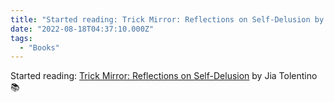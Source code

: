 ```yaml
---
title: "Started reading: Trick Mirror: Reflections on Self-Delusion by ..."
date: "2022-08-18T04:37:10.000Z"
tags: 
  - "Books"
---
```


Started reading: [Trick Mirror: Reflections on Self-Delusion](https://micro.blog/books/9780008294946) by Jia Tolentino 📚
